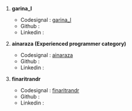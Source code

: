 1. **garina_l**
    - Codesignal : [garina_l](https://app.codesignal.com/profile/garina_l)
    - Github : 
    - Linkedin : 

2. **ainaraza (Experienced programmer category)**
    - Codesignal : [ainaraza](https://app.codesignal.com/profile/ainaraza)
    - Github : 
    - Linkedin :

3. **finaritrandr**
    - Codesignal : [finaritrandr](https://app.codesignal.com/profile/finaritrandr)
    - Github : 
    - Linkedin :
